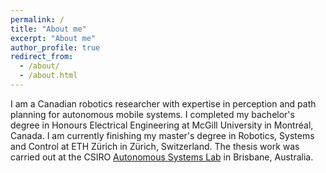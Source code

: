 ```yaml
---
permalink: /
title: "About me"
excerpt: "About me"
author_profile: true
redirect_from: 
  - /about/
  - /about.html
---
```


I am a Canadian robotics researcher with expertise in perception and path planning for autonomous mobile systems. I completed my bachelor's degree in Honours Electrical Engineering at McGill University in Montréal, Canada. I am currently finishing my master's degree in Robotics, Systems and Control at ETH Zürich in Zürich, Switzerland. The thesis work was carried out at the CSIRO [Autonomous Systems Lab](https://research.csiro.au/robotics/) in Brisbane, Australia.